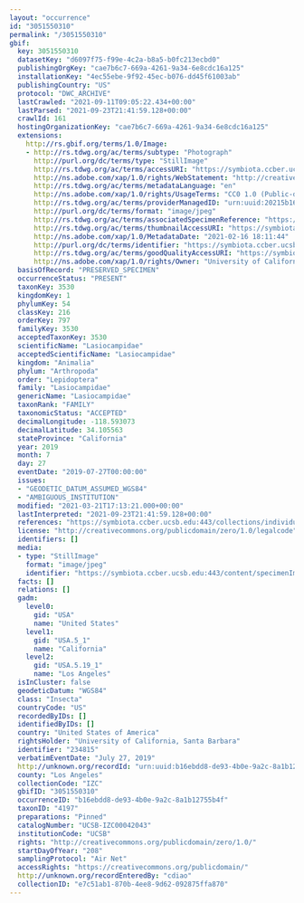 ```yaml
---
layout: "occurrence"
id: "3051550310"
permalink: "/3051550310"
gbif:
  key: 3051550310
  datasetKey: "d6097f75-f99e-4c2a-b8a5-b0fc213ecbd0"
  publishingOrgKey: "cae7b6c7-669a-4261-9a34-6e8cdc16a125"
  installationKey: "4ec55ebe-9f92-45ec-b076-dd45f61003ab"
  publishingCountry: "US"
  protocol: "DWC_ARCHIVE"
  lastCrawled: "2021-09-11T09:05:22.434+00:00"
  lastParsed: "2021-09-23T21:41:59.128+00:00"
  crawlId: 161
  hostingOrganizationKey: "cae7b6c7-669a-4261-9a34-6e8cdc16a125"
  extensions:
    http://rs.gbif.org/terms/1.0/Image:
    - http://rs.tdwg.org/ac/terms/subtype: "Photograph"
      http://purl.org/dc/terms/type: "StillImage"
      http://rs.tdwg.org/ac/terms/accessURI: "https://symbiota.ccber.ucsb.edu:443/content/specimenImages/UCSB_IZC/UCSB-IZC00042/UCSB-IZC00042043.jpg"
      http://ns.adobe.com/xap/1.0/rights/WebStatement: "http://creativecommons.org/publicdomain/zero/1.0/"
      http://rs.tdwg.org/ac/terms/metadataLanguage: "en"
      http://ns.adobe.com/xap/1.0/rights/UsageTerms: "CC0 1.0 (Public-domain)"
      http://rs.tdwg.org/ac/terms/providerManagedID: "urn:uuid:20215b16-12e0-42a9-ac7c-cf44dfa39cc1"
      http://purl.org/dc/terms/format: "image/jpeg"
      http://rs.tdwg.org/ac/terms/associatedSpecimenReference: "https://symbiota.ccber.ucsb.edu:443/collections/individual/index.php?occid=234815"
      http://rs.tdwg.org/ac/terms/thumbnailAccessURI: "https://symbiota.ccber.ucsb.edu:443/content/specimenImages/UCSB_IZC/UCSB-IZC00042/UCSB-IZC00042043_tn.jpg"
      http://ns.adobe.com/xap/1.0/MetadataDate: "2021-02-16 18:11:44"
      http://purl.org/dc/terms/identifier: "https://symbiota.ccber.ucsb.edu:443/content/specimenImages/UCSB_IZC/UCSB-IZC00042/UCSB-IZC00042043.jpg"
      http://rs.tdwg.org/ac/terms/goodQualityAccessURI: "https://symbiota.ccber.ucsb.edu:443/content/specimenImages/UCSB_IZC/UCSB-IZC00042/UCSB-IZC00042043.jpg"
      http://ns.adobe.com/xap/1.0/rights/Owner: "University of California, Santa Barbara"
  basisOfRecord: "PRESERVED_SPECIMEN"
  occurrenceStatus: "PRESENT"
  taxonKey: 3530
  kingdomKey: 1
  phylumKey: 54
  classKey: 216
  orderKey: 797
  familyKey: 3530
  acceptedTaxonKey: 3530
  scientificName: "Lasiocampidae"
  acceptedScientificName: "Lasiocampidae"
  kingdom: "Animalia"
  phylum: "Arthropoda"
  order: "Lepidoptera"
  family: "Lasiocampidae"
  genericName: "Lasiocampidae"
  taxonRank: "FAMILY"
  taxonomicStatus: "ACCEPTED"
  decimalLongitude: -118.593073
  decimalLatitude: 34.105563
  stateProvince: "California"
  year: 2019
  month: 7
  day: 27
  eventDate: "2019-07-27T00:00:00"
  issues:
  - "GEODETIC_DATUM_ASSUMED_WGS84"
  - "AMBIGUOUS_INSTITUTION"
  modified: "2021-03-21T17:13:21.000+00:00"
  lastInterpreted: "2021-09-23T21:41:59.128+00:00"
  references: "https://symbiota.ccber.ucsb.edu:443/collections/individual/index.php?occid=234815"
  license: "http://creativecommons.org/publicdomain/zero/1.0/legalcode"
  identifiers: []
  media:
  - type: "StillImage"
    format: "image/jpeg"
    identifier: "https://symbiota.ccber.ucsb.edu:443/content/specimenImages/UCSB_IZC/UCSB-IZC00042/UCSB-IZC00042043.jpg"
  facts: []
  relations: []
  gadm:
    level0:
      gid: "USA"
      name: "United States"
    level1:
      gid: "USA.5_1"
      name: "California"
    level2:
      gid: "USA.5.19_1"
      name: "Los Angeles"
  isInCluster: false
  geodeticDatum: "WGS84"
  class: "Insecta"
  countryCode: "US"
  recordedByIDs: []
  identifiedByIDs: []
  country: "United States of America"
  rightsHolder: "University of California, Santa Barbara"
  identifier: "234815"
  verbatimEventDate: "July 27, 2019"
  http://unknown.org/recordId: "urn:uuid:b16ebdd8-de93-4b0e-9a2c-8a1b12755b4f"
  county: "Los Angeles"
  collectionCode: "IZC"
  gbifID: "3051550310"
  occurrenceID: "b16ebdd8-de93-4b0e-9a2c-8a1b12755b4f"
  taxonID: "4197"
  preparations: "Pinned"
  catalogNumber: "UCSB-IZC00042043"
  institutionCode: "UCSB"
  rights: "http://creativecommons.org/publicdomain/zero/1.0/"
  startDayOfYear: "208"
  samplingProtocol: "Air Net"
  accessRights: "https://creativecommons.org/publicdomain/"
  http://unknown.org/recordEnteredBy: "cdiao"
  collectionID: "e7c51ab1-870b-4ee8-9d62-092875ffa870"
---
```

